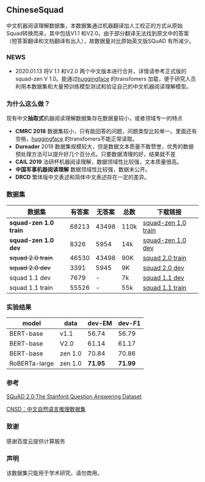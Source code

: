 ## ChineseSquad

  中文机器阅读理解数据集，本数据集通过机器翻译加人工校正的方式从原始Squad转换而来，其中包括V1.1 和V2.0。由于部分翻译无法找到原文中的答案（短答案翻译和文档翻译有出入），故数据量对比原始英文版SQuAD 有所减少。

### NEWS

- 2020.01.13 将V 1.1 和V2.0 两个中文版本进行合并，详情请参考正式版的  squad-zen V 1.0。能通过[huggingface](https://github.com/huggingface) 的transfomers 加载，便于研究人员利用本数据集和大量预训练模型测试和验证自己的中文机器阅读理解模型。



### 为什么这么做？

现有中文**抽取式**机器阅读理解数据集存在数据量较小，或者领域专一的特点

- **CMRC 2018** 数据集较小，只有能回答的问题，问题类型比较单一。里面还有空格，[huggingface](https://github.com/huggingface) 的transfomers不能正常读取。
- **Dureader** 2019 数据集规模较大，但是数据文本质量不敢赞誉，优秀的数据预处理方法可以提升好几个百分点。只要数据清理的好，结果就不差
- **CAIL 2019** 法研杯机器阅读理解，数据领域性比较强，文本质量很高。
- **中国军事机器阅读理解** 数据领域性比较强，数据未公开。
- **DRCD**  繁体版中文表述和简体中文表述存在一定的差异。



### 数据集



|    数据集  |   有答案   |  无答案    |   总数   |下载链接      |
| ---- | ---- | ---- | ---- | ---- |
| **squad-zen 1.0 train** | 68213 | 43498| 110k | [squad-zen 1.0 train](https://github.com/zengjunjun/ChineseSquad/blob/master/squad-zen/train-zen-v1.0.json) |
| **squad-zen 1.0 dev** | 8326 | 5954 | 14k | [squad-zen 1.0 dev](https://github.com/zengjunjun/ChineseSquad/blob/master/squad-zen/dev-zen-v1.0.json) |
| ~~squad 2.0 train~~  | 46530 | 43498 | 90K | [squad 2.0 train](https://github.com/zengjunjun/ChineseSquad/blob/master/squad_2.0/train-v2.0-zh.json) |
| ~~squad 2.0 dev~~ | 3391   | 5945 | 9K | [squad 2.0 dev](https://github.com/zengjunjun/ChineseSquad/blob/master/squad_2.0/dev-v2.0-zh.json) |
| squad 1.1 dev | 7679 | - | 7k | [squad 1.1 dev](https://github.com/zengjunjun/ChineseSquad/blob/master/squad_1.1/dev-v1.1-zh.json) |
| squad 1.1 train | 55526 | - | 55k | [squad 1.1 train](https://github.com/zengjunjun/ChineseSquad/blob/master/squad_1.1/train-v1.1-zh.json) |






### 实验结果

| model     | data | dev-EM                          | dev-F1                           |
| --------- | ---- | ------------------------------- | -------------------------------- |
| BERT-base | v1.1 | 56.74                           | 56.79                            |
| BERT-base | V2.0 | 61.14 | 61.17 |
| BERT-base | zen 1.0 | 70.84 | 70.86 |
| RoBERTa-large   | zen 1.0    | **71.95**                           | **71.99**                            |




### 参考

[SQuAD 2.0:The Stanford Question Answering Dataset](https://rajpurkar.github.io/SQuAD-explorer/)

[CNSD：中文自然语言推理数据集](https://github.com/zengjunjun/CNSD)

### 致谢

感谢百度云提供计算服务

### 声明

该数据集只能用于学术研究，请勿商用。
